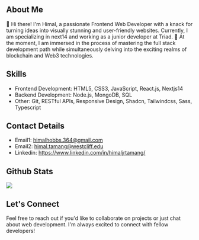 ## About Me
👋 Hi there! I'm Himal, a passionate Frontend Web Developer with a knack for turning ideas into visually stunning and user-friendly websites. Currently, I am specializing in next14 and working as a junior developer at Triad.
🌱 At the moment, I am immersed in the process of mastering the full stack development path while simultaneously delving into the exciting realms of blockchain and Web3 technologies.

## Skills  
  - Frontend Development: HTML5, CSS3, JavaScript, React.js, Nextjs14
  - Backend Development: Node.js, MongoDB, SQL
  - Other: Git, RESTful APIs, Responsive Design, Shadcn, Tailwindcss, Sass, Typescript

## Contact Details
  - Email1: himalhobbs.364@gmail.com
  - Email2: himal.tamang@westcliff.edu
  - Linkedin: https://www.linkedin.com/in/himaljrtamang/

## Github Stats

<p align="start">
  <a href="https://skillicons.dev">
    <img src="https://skillicons.dev/icons?i=nextjs,react,html,javascript,github,c,vim,tailwindcss,sass,css,figma,typescript,api" />
  </a>
</p>

## Let's Connect
Feel free to reach out if you'd like to collaborate on projects or just chat about web development. I'm always excited to connect with fellow developers!

<!--
Here are some ideas to get you started:

- 🔭 I’m currently working on ...
- 🌱 I’m currently learning ...
- 👯 I’m looking to collaborate on ...
- 🤔 I’m looking for help with ...
- 💬 Ask me about ...
- 📫 How to reach me: ...
- 😄 Pronouns: ...  
- ⚡ Fun fact: ...
-->


